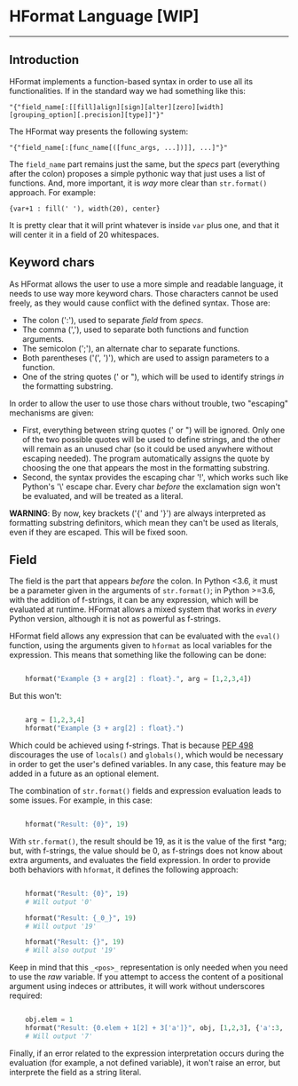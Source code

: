 # HFormat Language [WIP]
___

## Introduction
HFormat implements a function-based syntax in order to use all its functionalities. If in the standard way we had something like this:

	"{"field_name[:[[fill]align][sign][alter][zero][width][grouping_option][.precision][type]]"}"

The HFormat way presents the following system:

	"{"field_name[:[func_name[([func_args, ...])]], ...]"}"

The `field_name` part remains just the same, but the *specs* part (everything after the colon) proposes a simple pythonic way that just uses a list of functions. And, more important, it is *way* more clear than `str.format()` approach. For example:

	{var+1 : fill(' '), width(20), center}

It is pretty clear that it will print whatever is inside `var` plus one, and that it will center it in a field of 20 whitespaces.



## Keyword chars
As HFormat allows the user to use a more simple and readable language, it needs to use way more keyword chars. Those characters cannot be used freely, as they would cause conflict with the defined syntax. Those are:

* The colon (':'), used to separate *field* from *specs*.
* The comma (','), used to separate both functions and function arguments.
* The semicolon (';'), an alternate char to separate functions.
* Both parentheses ('(', ')'), which are used to assign parameters to a function.
* One of the string quotes (' or "), which will be used to identify strings *in* the formatting substring.

In order to allow the user to use those chars without trouble, two "escaping" mechanisms are given:

* First, everything between string quotes (' or ") will be ignored. Only one of the two possible quotes will be used to define strings, and the other will remain as an unused char (so it could be used anywhere without escaping needed). The program automatically assigns the quote by choosing the one that appears the most in the formatting substring.
* Second, the syntax provides the escaping char '!', which works such like Python's '\\' escape char. Every char *before* the exclamation sign won't be evaluated, and will be treated as a literal.

**WARNING**: By now, key brackets ('{' and '}') are always interpreted as formatting substring definitors, which mean they can't be used as literals, even if they are escaped. This will be fixed soon.



## Field
The field is the part that appears *before* the colon. In Python <3.6, it must be a parameter given in the arguments of `str.format()`; in Python >=3.6, with the addition of f-strings, it can be any expression, which will be evaluated at runtime. HFormat allows a mixed system that works in *every* Python version, although it is not as powerful as f-strings.

HFormat field allows any expression that can be evaluated with the `eval()` function, using the arguments given to `hformat` as local variables for the expression. This means that something like the following can be done:

```python

	hformat("Example {3 + arg[2] : float}.", arg = [1,2,3,4])

```

But this won't:

```python

	arg = [1,2,3,4]
	hformat("Example {3 + arg[2] : float}.")

```

Which could be achieved using f-strings. That is because [PEP 498](https://www.python.org/dev/peps/pep-0498/#no-use-of-globals-or-locals) discourages the use of `locals()` and `globals()`, which would be necessary in order to get the user's defined variables. In any case, this feature may be added in a future as an optional element.

The combination of `str.format()` fields and expression evaluation leads to some issues. For example, in this case:

```python

	hformat("Result: {0}", 19)

```

With `str.format()`, the result should be 19, as it is the value of the first \*arg; but, with f-strings, the value should be 0, as f-strings does not know about extra arguments, and evaluates the field expression. In order to provide both behaviors with `hformat`, it defines the following approach:

```python

	hformat("Result: {0}", 19)
	# Will output '0'

	hformat("Result: {_0_}", 19)
	# Will output '19'

	hformat("Result: {}", 19)
	# Will also output '19'

```

Keep in mind that this `_<pos>_` representation is only needed when you need to use the *raw* variable. If you attempt to access the content of a positional argument using indeces or attributes, it will work without underscores required:

```python

	obj.elem = 1
	hformat("Result: {0.elem + 1[2] + 3['a']}", obj, [1,2,3], {'a':3, 'b':5})
	# Will output '7'

```

Finally, if an error related to the expression interpretation occurs during the evaluation (for example, a not defined variable), it won't raise an error, but interprete the field as a string literal.

